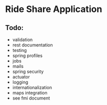 # Ride Share Application

## Todo:

- validation
- rest documentation
- testing
- spring profiles
- jobs
- mails
- spring security
- actuator
- logging
- internationalization
- maps integration
- see fmi document
